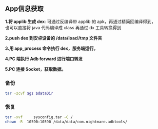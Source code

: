 ## App信息获取

**1.将 applib 生成 dex**: 可通过反编译带 applib 的 apk，再通过精简回编译得到，也可以直接将 java 代码编译成 class 再通过 dx 工具转换得到

**2.push dex 到安卓设备的 /data/loacl/tmp 文件夹**

**3.用 app_process 命令执行 dex，服务端运行。**

**4.PC 端执行 Adb forward 进行端口转发**

**5.PC 连接 Socket，获取数据。**

### 备份
```sh
tar -zcvf $gz $dataDir
```

### 恢复
```sh
tar -xvf     sysconfig.tar -C /
chown -R  10590:10590 /data/data/com.nightmare.adbtools/
```